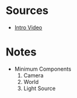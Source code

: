 # Sources
* [Intro Video](https://www.youtube.com/watch?v=sVsn9NqpVhg)
# Notes
* Minimum Components
    1. Camera
    1. World
    1. Light Source 
